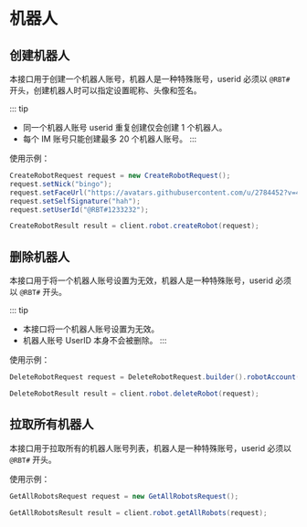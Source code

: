 # 机器人

## 创建机器人

本接口用于创建一个机器人账号，机器人是一种特殊账号，userid 必须以 `@RBT#` 开头，创建机器人时可以指定设置昵称、头像和签名。

::: tip

- 同一个机器人账号 userid 重复创建仅会创建 1 个机器人。
- 每个 IM 账号只能创建最多 20 个机器人账号。
  :::

使用示例：

```java
CreateRobotRequest request = new CreateRobotRequest();
request.setNick("bingo");
request.setFaceUrl("https://avatars.githubusercontent.com/u/2784452?v=4");
request.setSelfSignature("hah");
request.setUserId("@RBT#1233232");

CreateRobotResult result = client.robot.createRobot(request);
```

## 删除机器人

本接口用于将一个机器人账号设置为无效，机器人是一种特殊账号，userid 必须以 `@RBT#` 开头。

::: tip

- 本接口将一个机器人账号设置为无效。
- 机器人账号 UserID 本身不会被删除。
  :::

使用示例：

```java
DeleteRobotRequest request = DeleteRobotRequest.builder().robotAccount("@RBT#1233232").build();

DeleteRobotResult result = client.robot.deleteRobot(request);
```

## 拉取所有机器人

本接口用于拉取所有的机器人账号列表，机器人是一种特殊账号，userid 必须以 `@RBT#` 开头。

使用示例：

```java
GetAllRobotsRequest request = new GetAllRobotsRequest();

GetAllRobotsResult result = client.robot.getAllRobots(request);
```
